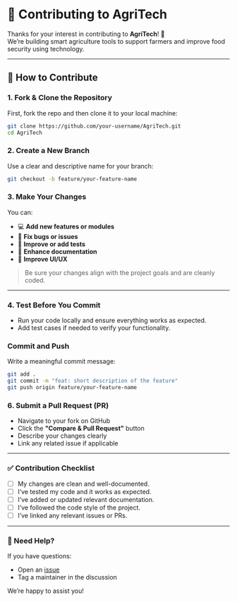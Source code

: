 # 🌾 Contributing to AgriTech

Thanks for your interest in contributing to **AgriTech**! 🚀  
We’re building smart agriculture tools to support farmers and improve food security using technology.

---

## 📌 How to Contribute

### 1. Fork & Clone the Repository
First, fork the repo and then clone it to your local machine:
```bash
git clone https://github.com/your-username/AgriTech.git
cd AgriTech
```
### 2. Create a New Branch
Use a clear and descriptive name for your branch:
```bash
git checkout -b feature/your-feature-name
```
### 3. Make Your Changes

You can:

- 💻 **Add new features or modules**
- 🐞 **Fix bugs or issues**
- 🧪 **Improve or add tests**
- 🧾 **Enhance documentation**
- 🎨 **Improve UI/UX**

> Be sure your changes align with the project goals and are cleanly coded.

---

### 4. Test Before You Commit

- Run your code locally and ensure everything works as expected.
- Add test cases if needed to verify your functionality.
### Commit and Push
Write a meaningful commit message:
```bash
git add .
git commit -m "feat: short description of the feature"
git push origin feature/your-feature-name
```
### 6. Submit a Pull Request (PR)

- Navigate to your fork on GitHub
- Click the **"Compare & Pull Request"** button
- Describe your changes clearly
- Link any related issue if applicable

---

### ✅ Contribution Checklist

- [ ] My changes are clean and well-documented.
- [ ] I’ve tested my code and it works as expected.
- [ ] I’ve added or updated relevant documentation.
- [ ] I’ve followed the code style of the project.
- [ ] I’ve linked any relevant issues or PRs.

---

### 💬 Need Help?

If you have questions:

- Open an [issue](https://github.com/omroy07/AgriTech/issues)
- Tag a maintainer in the discussion

We’re happy to assist you!
